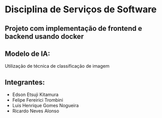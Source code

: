 # Disciplina de Serviços de Software
## Projeto com implementação de frontend e backend usando docker
## Modelo de IA: 
Utilização de técnica de classificação de imagem
## Integrantes:
- Edson Etsuji Kitamura
- Felipe Fereirici Trombini
- Luis Henrique Gomes Nogueira
- Ricardo Neves Alonso
